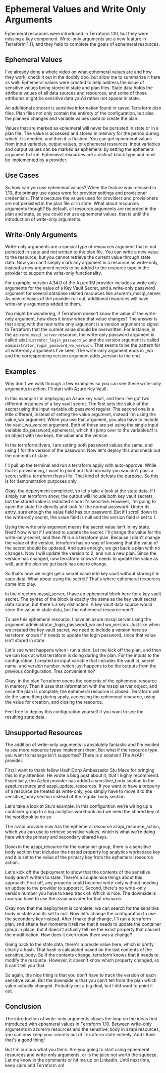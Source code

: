 # Ephemeral Values and Write Only Arguments

Ephemeral resources were introduced in Terraform 1.10, but they were missing a key component. Write-only arguments are a new feature in Terraform 1.11, and they help to complete the goals of ephemeral resources.

## Ephemeral Values

I've already done a whole video on what ephemeral values are and how they work, check it out in the doobly doo, but allow me to summarize it here as well. Ephemeral values were created to help address the issue of sensitive values being stored in state and plan files. State data holds the attribute values of all data sources and resources, and some of those attributes might be sensitive data you'd rather not appear in state.

An additional concern is sensitive information found in saved Terraform plan files. Plan files not only contain the entirety of the configuration, but also the planned changes and variable values used to create the plan.

Values that are marked as ephemeral will never be persisted in state or in a plan file. The value is accessed and stored in memory for the period during which it is needed, and then it is flushed. You can get ephemeral values from input variables, output values, or ephemeral resources. Input variables and output values can be marked as ephemeral by setting the ephemeral argument to true. Ephemeral resources are a distinct block type and must be implemented by a provider.

## Use Cases

So how can you use ephemeral values? When the feature was released in 1.10, the primary use cases were for provider settings and provisioner credentials. That's because the values used for providers and provisioners are not persisted in the plan file or in state. What about resources arguments though? By default, all resource arguments are recorded in the plan and state, so you could not use ephemeral values, that is until the introduction of write-only arguments.

## Write-Only Arguments

Write-only arguments are a special type of resources argument that is not persisted in state and not written to the plan file. You can write a new value to the resource, but you cannot retrieve the current value through state data. Now you can't simply mark any argument in a resource as write-only, instead a new argument needs to be added to the resource type in the provider to support the write-only functionality.

For example, version 4.34.0 of the AzureRM provider includes a write only arguments for the value of a Key Vault Secret, and a write-only password argument for several database related resources like azurerm_mssql_server. As new releases of the provider roll out, additional resources will have write-only arguments added to them.

You might be wondering, if Terraform doesn't know the value of the write-only argument, how does it know when that value changes? The answer is that along with the new write only argument is a version argument to signal to Terraform that the current value should be overwritten. For instance, in the `azurerm_mssql_server` resource, the write-only password argument is called `administrator_login_password_wo` and the version argument is called `administrator_login_password_wo_version`. That seems to be the pattern for all write-only arguments I've seen. The write-only argument ends in _wo and the corresponding version argument adds _version to the end.

## Examples

Why don't we walk through a few examples so you can see these write-only arguments in action. I'll start with Azure Key Vault.

In this example I'm deploying an Azure key vault, and then I've got two different instances of a key vault secret. The first sets the value of the secret using the input variable db password regular. The second one is a little different, instead of setting the value argument, instead I'm using the value_wo argument. When you use that argument, you also have to include the vault_wo_version argument. Both of those are set using the single input variable db_password_ephemeral, which if I jump over to the variables.tf is an object with two keys, the value and the version.

In the terraform.tfvars, I am setting both password values the same, and using 1 for the version of the password. Now let's deploy this and check out the contents of state.

I'll pull up the terminal and run a terraform apply with auto-approve. While that is provisioning, I want to point out that normally you wouldn't pass a secret with a terraform.tfvars file. That kind of defeats the purpose. So this is for demonstration purposes only.

Okay, the deployment completed, so let's take a look at the state data. If I simply run terraform show, the output will include both key vault secrets, but the stored value is redacted since it's sensitive. However, I'm going to open the state file directly and look for the normal password. Under its entry, sure enough the value field has our password. But if I scroll down to the write-only secret, the value field is null and the version field is set to 1.

Using the write only argument means the secret value isn't in my state. Neat! Now what if I wanted to update the secret. I'll change the value for the write-only secret, and then I'll run a terraform plan. Because I didn't change the value of the version, terraform has no way of knowing that the value of the secret should be updated. And sure enough, we get back a plan with no changes. Now I will update the version to 2, and run a new plan. Since the version has changed, now terraform knows it needs to update the value as well, and the plan we get back has one to change.

So that's how we might get a secret value into key vault without storing it in state data. What about using the secret? That's where ephemeral resources come into play.

In the directory mssql_server, I have an ephemeral block here for a key vault secret. The syntax of the block is exactly the same as the key vault secret data source, but there's a key distinction. A key vault data source would store the value in state data, but the ephemeral resource won't.

To use this ephemeral resource, I have an azure mssql server using the argument administrator_login_password_wo and wo_version. Just like when we created the key vault secret, we need to include a version here so terraform knows if it needs to update the login password, since that value isn't stored in state.

Let's see what happens when I run a plan. Let me kick off the plan, and then we can look at what terraform is doing during the plan. For the inputs to the configuration, I created an input variable that includes the vault id, secret name, and version number, which just happens to be the outputs from the previous configuration. Tres convenient no?

Okay, in the plan Terraform opens the contents of the ephemeral resource in memory. Then it uses that information with the mssql server object, and once the plan is complete, the ephemeral resource is closed. Terraform will do the same thing during apply, accessing the ephemeral resource, using the value for creation, and closing the resource.

Feel free to deploy this configuration yourself if you want to see the resulting state data.

## Unsupported Resources

The addition of write-only arguments is absolutely fantastic and I'm excited to see more resource types implement them. But what if the resource type you want to manage isn't supported? There is a solution! The AzAPI provider.

First I want to thank fellow HashiCorp Ambassador Stu Mace for bringing this to my attention. He wrote a blog post about it, that I highly recommend. Essentially, the AzApi provider has added a sensitive_body section to the azapi_resource and azapi_update_resources. If you want to have a property of a resource be treated as write-only, you simply have to move it to the sensitive_body section instead of the regular body section.

Let's take a look at Stu's example. In this configurition we're wiring up a container group to a log analytics workbook and we need the shared key of the workbook to do so.

The azapi provider now has the ephemeral resource azapi_resource_action, which you can use to retrieve sensitive values, which is what we're doing here with the primary and secondary shared keys.

Down in the azapi_resource for the container group, there is a sensitive body section that includes the nested property log analytics workspace key and it is set to the value of the primary key from the ephemeral resource action.

Let's kick off the deployment to show that the contents of the sensitive body aren't written to state. There's a couple nice things about this approach. First off, any property could become write-only without needing an update to the provider to support it. Second, there's no write-only version number you have to keep track of. Which is nice. The downside is now you have to use the azapi provider for that resource.

Okay now that the deployment is complete, we can search for the sensitive body in state and its set to null. Now let's change the configuration to use the secondary key instead. After I make that change, I'll run a terraform plan, and after a few moments it tell me that it needs to update the container group in place, but it doesn't actually tell me the exact property that caused the modification. How does it even know there was a change?

Going back to the state data, there's a private value here, which is pretty clearly a hash. That hash is calculated based on the last contents of the sensitive_body. So if the contents change, terraform knows that it needs to modify the resource. However, it doesn't know which property changed, so it can't tell you that.

So again, the nice thing is that you don't have to track the version of each sensitive value. But the downside is that you can't tell from the plan which value actually changed. Probably not a big deal, but I did want to point it out.

## Conclusion

The introduction of write-only arguments closes the loop on the ideas first introduced with ephemeral values in Terraform 1.10. Between write-only arguments in azurerm resources and the sensitive_body in azapi resources, you can now keep your secrets out of Terraform state entirely. And I think that's a good thing!

But I'm curious what you think. Are you going to start using ephemeral resources and write-only arguments, or is the juice not worth the squeeze. Let me know in the comments or hit me up on LinkedIn. Until next time, keep calm and Terraform on!